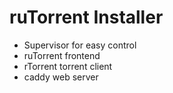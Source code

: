 # ruTorrent Installer

* Supervisor for easy control
* ruTorrent frontend 
* rTorrent torrent client
* caddy web server
